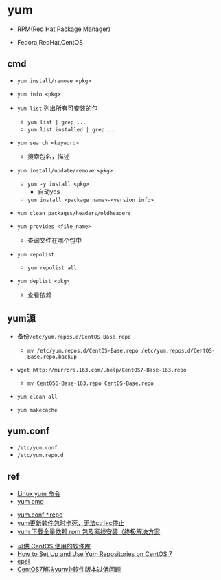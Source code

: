 # yum

+ RPM(Red Hat Package Manager)

+ Fedora,RedHat,CentOS

## cmd

+ `yum install/remove <pkg>`

+ `yum info <pkg>`

+ `yum list` 列出所有可安装的包
    + `yum list | grep ...`
    + `yum list installed | grep ...`

+ `yum search <keyword>`
    + 搜索包名，描述

+ `yum install/update/remove <pkg>`
    + `yum -y install <pkg>`
        + 自动yes
    + `yum install <package name>-<version info>`

+ `yum clean packages/headers/oldheaders`

+ `yum provides <file_name>`
    + 查询文件在哪个包中

+ `yum repolist`
    + `yum repolist all`

+ `yum deplist <pkg>`
    + 查看依赖

## yum源

+ 备份`/etc/yum.repos.d/CentOS-Base.repo`
    + `mv /etc/yum.repos.d/CentOS-Base.repo /etc/yum.repos.d/CentOS-Base.repo.backup`

+ `wget http://mirrors.163.com/.help/CentOS7-Base-163.repo`
    + `mv CentOS6-Base-163.repo CentOS-Base.repo`
+ `yum clean all`
+ `yum makecache`

## yum.conf
+ `/etc/yum.conf`
+ `/etc/yum.repo.d `

## ref

+ [Linux yum 命令](https://www.runoob.com/linux/linux-yum.html)
+ [yum cmd](https://access.redhat.com/sites/default/files/attachments/rh_yum_cheatsheet_1214_jcs_print-1.pdf)
<!-- tips -->
+ [yum.conf *.repo](https://blog.csdn.net/liufuchun111/article/details/81459947)
+ [yum更新软件包时卡死，无法ctrl+c停止](https://blog.csdn.net/czh8706/article/details/106017064)
+ [yum 下载全量依赖 rpm 包及离线安装（终极解决方案](https://www.cnblogs.com/dyh004/p/13975275.html)


<!-- repo -->
+ [可供 CentOS 使用的软件库](https://wiki.centos.org/zh/AdditionalResources/Repositories)
+ [How to Set Up and Use Yum Repositories on CentOS 7](https://linuxhostsupport.com/blog/how-to-set-up-and-use-yum-repositories-on-centos-7/)
+ [epel](https://dl.fedoraproject.org/pub/epel/7/x86_64/Packages)
+ [CentOS7解决yum中软件版本过低问题](https://www.iizyx.com/54/)
